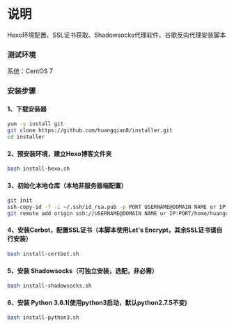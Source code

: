 # 说明
Hexo环境配置、SSL证书获取、Shadowsocks代理软件、谷歌反向代理安装脚本

### 测试环境
系统：CentOS 7

### 安装步骤
####   1、下载安装器
```bash
yum -y install git
git clone https://github.com/huangqian8/installer.git
cd installer
```

####   2、预安装环境，建立Hexo博客文件夹
```bash
bash install-hexo.sh
```

####   3、初始化本地仓库（本地非服务器端配置）
```bash
git init
ssh-copy-id -f -i ~/.ssh/id_rsa.pub -p PORT USERNAME@DOMAIN NAME or IP
git remote add origin ssh://USERNAME@DOMAIN NAME or IP:PORT/home/huangqian/blog/git
```

####   4、安装Cerbot，配置SSL证书（本脚本使用Let's Encrypt，其余SSL证书请自行安装）
```bash
bash install-certbot.sh
```

####   5、安装 Shadowsocks（可独立安装，选配，非必需）
```bash
bash install-shadowsocks.sh
```

####   6、安装 Python 3.6.1(使用python3启动，默认python2.7.5不变)
```bash
bash install-python3.sh
```